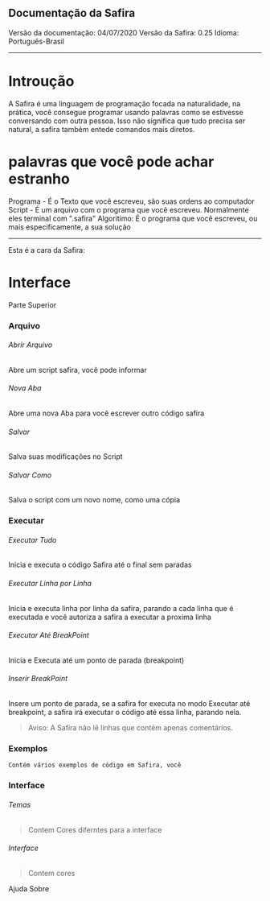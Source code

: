 ## Documentação da Safira
Versão da documentação: 04/07/2020
Versão da Safira: 0.25
Idioma: Português-Brasil

_________

# Introução
A Safira é uma linguagem de programação focada na naturalidade, na prática, você consegue programar usando palavras como se estivesse conversando com outra pessoa. Isso não significa que tudo precisa ser natural, a safira também entede comandos mais diretos.

# palavras que você pode achar estranho
Programa - É o Texto que você escreveu, são suas ordens ao computador
Script - É um arquivo com o programa que vocẽ escreveu. Normalmente eles terminal com ".safira"
Algoritimo: É o programa que você escreveu, ou mais especificamente, a sua solução

_________
Esta é a cara da Safira:

# Interface
Parte Superior

### Arquivo
###### Abrir Arquivo
Abre um script safira, você pode informar 
###### Nova Aba
Abre uma nova Aba para você escrever outro código safira
###### Salvar
Salva suas modificações no Script
###### Salvar Como
Salva o script com um novo nome, como uma cópia

### Executar
###### Executar Tudo
Inicia e executa o código Safira até o final sem paradas
###### Executar Linha por Linha
Inicia e executa linha por linha da safira, parando a cada linha que é executada e você autoriza a safira a executar a proxima linha
###### Executar Até BreakPoint
Inicia e Executa até um ponto de parada (breakpoint)
###### Inserir BreakPoint
Insere um ponto de parada, se a safira for executa no modo Executar até breakpoint, a safira irá executar o código até essa linha, parando nela.

> Aviso: A Safira não lê linhas que contém apenas comentários.

### Exemplos
    Contém vários exemplos de código em Safira, você 
    
### Interface
###### Temas
> Contem Cores diferntes para a interface
###### Interface
> Contem cores 

Ajuda Sobre

